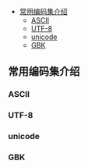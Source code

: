 <!-- TOC -->

- [常用编码集介绍](#常用编码集介绍)
    - [ASCII](#ascii)
    - [UTF-8](#utf-8)
    - [unicode](#unicode)
    - [GBK](#gbk)

<!-- /TOC -->

## 常用编码集介绍

### ASCII
### UTF-8
### unicode
### GBK